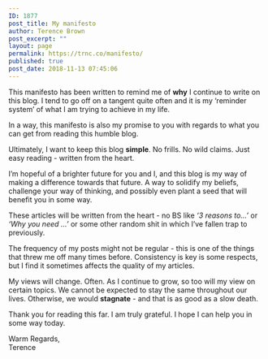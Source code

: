 ```yaml
---
ID: 1877
post_title: My manifesto
author: Terence Brown
post_excerpt: ""
layout: page
permalink: https://trnc.co/manifesto/
published: true
post_date: 2018-11-13 07:45:06
---
```

<!-- wp:paragraph -->
<p></p>
<!-- /wp:paragraph -->

<!-- wp:paragraph -->
<p>This manifesto has been written to remind me of <strong>why</strong> I continue to write on this blog. I tend to go off on a tangent quite often and it is my ‘reminder system’ of what I am trying to achieve in my life. <br></p>
<!-- /wp:paragraph -->

<!-- wp:paragraph -->
<p>In a way, this manifesto is also my promise to you with regards to what you can get from reading this humble blog.<br></p>
<!-- /wp:paragraph -->

<!-- wp:paragraph -->
<p>Ultimately, I want to keep this blog <strong>simple</strong>. No frills. No wild claims. Just easy reading - written from the heart.<br></p>
<!-- /wp:paragraph -->

<!-- wp:paragraph -->
<p>I’m hopeful of a brighter future for you and I, and this blog is my way of making a difference towards that future. A way to solidify my beliefs, challenge your way of thinking, and possibly even plant a seed that will benefit you in some way.<br></p>
<!-- /wp:paragraph -->

<!-- wp:paragraph -->
<p>These articles will be written from the heart - no BS like <em>‘3 reasons to…’</em> or <em>‘Why you need …’</em> or some other random shit in which I’ve fallen trap to previously.<br></p>
<!-- /wp:paragraph -->

<!-- wp:paragraph -->
<p>The frequency of my posts might not be regular - this is one of the things that threw me off many times before. Consistency is key is some respects, but I find it sometimes affects the quality of my articles.<br></p>
<!-- /wp:paragraph -->

<!-- wp:paragraph -->
<p>My views will change. Often. As I continue to grow, so too will my view on certain topics. We cannot be expected to stay the same throughout our lives. Otherwise, we would <strong>stagnate</strong> - and that is as good as a slow death.<br></p>
<!-- /wp:paragraph -->

<!-- wp:paragraph -->
<p>Thank you for reading this far. I am truly grateful. I hope I can help you in some way today.<br></p>
<!-- /wp:paragraph -->

<!-- wp:paragraph -->
<p>Warm Regards,<br>Terence</p>
<!-- /wp:paragraph -->

<!-- wp:paragraph -->
<p></p>
<!-- /wp:paragraph -->